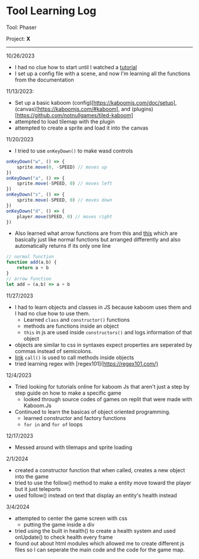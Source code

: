 # Tool Learning Log

Tool: Phaser

Project: **X**

---

10/26/2023
* I had no clue how to start until I watched a [tutorial](https://www.youtube.com/watch?v=fdXcD9X4NrQ)
* I set up a config file with a scene, and now I'm learning all the functions from the documentation

11/13/2023:
* Set up a basic kaboom (config)[https://kaboomjs.com/doc/setup], (canvas)[https://kaboomjs.com/#kaboom], and (plugins)[https://github.com/notnullgames/tiled-kaboom]
* attempted to load tilemap with the plugin
* attempted to create a sprite and load it into the canvas

11/20/2023
* I tried to use `onKeyDown()` to make wasd controls
```js
onKeyDown("w", () => {
    sprite.move(0, -SPEED) // moves up
})
onKeyDown("a", () => {
    sprite.move(-SPEED, 0) // moves left
})
onKeyDown("s", () => {
    sprite.move(-SPEED, 0) // moves down
})
onKeyDown("d", () => {
    player.move(SPEED, 0) // moves right
})
```
* Also learned what arrow functions are from this and [this](https://developer.mozilla.org/en-US/docs/Web/JavaScript/Reference/Functions/Arrow_functions) which are basically just like normal functions but arranged differently and also automatically returns if its only one line
```js
// normal function
function add(a,b) {
    return a + b
}
// arrow function
let add = (a,b) => a + b
```

11/27/2023
* I had to learn objects and classes in JS because kaboom uses them and I had no clue how to use them.
    * Learned `class` and `constructor()` functions
    * methods are functions inside an object
    * `this` in js are used inside `constructors()` and logs information of that object
* objects are similar to css in syntaxes expect properties are seperated by commas instead of semicolons.
* [link](https://www.w3schools.com/js/js_function_call.asp) `call()` is used to call methods inside objects
* tried learning regex with [regex101]{https://regex101.com/}


12/4/2023
* Tried looking for tutorials online for kaboom Js that aren't just a step by step guide on how to make a specific game
    * looked through source codes of games on replit that were made with Kaboom.Js
* Continued to learn the basicas of object oriented programming.
    * learned constructor and factory functions
    * `for in` and `for of` loops


12/17/2023
* Messed around with tilemaps and sprite loading

2/1/2024
*  created a constructor function that when called, creates a new object into the game
* tried to use the follow() method to make a entity move toward the player but it just teleports
* used follow() instead on text that display an entity's health instead
<!--
* Links you used today (websites, videos, etc)
* Things you tried, progress you made, etc
* Challenges, a-ha moments, etc
* Questions you still have
* What you're going to try next
-->

3/4/2024
* attempted to center the game screen with css
    * putting the game inside a div
* tried using the built in health() to create a health system and used onUpdate() to check health every frame
* found out about html modules which allowed me to create different js files so I can seperate the main code and the code for the game map.